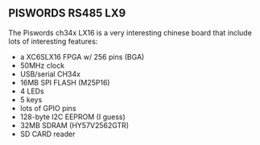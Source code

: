 ## PISWORDS RS485 LX9

The Piswords ch34x LX16 is a very interesting chinese board that
include lots of interesting features:

- a XC6SLX16 FPGA w/ 256 pins (BGA)
- 50MHz clock
- USB/serial CH34x
- 16MB SPI FLASH (M25P16)
- 4 LEDs
- 5 keys
- lots of GPIO pins
- 128-byte I2C EEPROM (I guess)
- 32MB SDRAM (HY57V2562GTR)
- SD CARD reader

